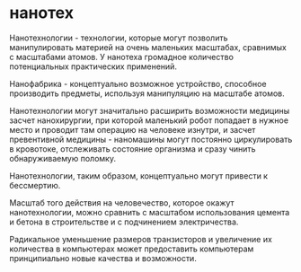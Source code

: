 # нанотех
Нанотехнологии - технологии, которые могут позволить манипулировать материей на очень маленьких масштабах, сравнимых с масштабами атомов. У нанотеха громадное количество потенциальных практических применений.

Нанофабрика - концептуально возможное устройство, способное производить предметы, используя манипуляцию на масштабе атомов.

Нанотехнологии могут значитально расширить возможности медицины засчет нанохирургии, при которой маленький робот попадает в нужное место и проводит там операцию на человеке изнутри, и засчет превентивной медицины - наномашины могут постоянно циркулировать в кровотоке, отслеживать состояние организма и сразу чинить обнаруживаемую поломку.

Нанотехнологии, таким образом, концептуально могут привести к бессмертию.

Масштаб того действия на человечество, которое окажут нанотехнологии, можно сравнить с масштабом использования цемента и бетона в строительстве и с подчинением электричества.

Радикальное уменьшение размеров транзисторов и увеличение их количества в компьютерах может предоставить компьютерам принципиально новые качества и возможности.